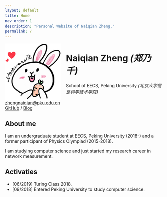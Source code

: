 ```yaml
---
layout: default
title: Home
nav_order: 1
description: "Personal Website of Naiqian Zheng."
permalink: /
---
```




<td><img class="photo_of_me" src="https://raw.githubusercontent.com/NaturezzZ/NaturezzZ.github.io/master/mypic.png" width="180px" style="border: 0px solid black; float:left; margin-right:15px"></td>

<td><div id="Docinfo">

<h1>Naiqian Zheng <I>(郑乃千)</I></h1>
School of EECS, Peking University
<I>(北京大学信息科学技术学院)</I><br>
<br>
<a href = "mailto://zhengnaiqian@pku.edu.cn" > zhengnaiqian@pku.edu.cn</a> <br>
<a href = "https://github.com/naturezzz"> GitHub</a> / <a href = "http://blog.zhengnq.top"> Blog</a>
<br>
</div></td>

## About me
I am an undergraduate student at EECS, Peking University (2018-) and  a former participant of Physics Olympiad (2015-2018). 

I am studying computer science and just started my research career in network measurement.

## Activaties
- [06/2019] Turing Class 2018.
- [09/2018] Entered Peking University to study computer science.
